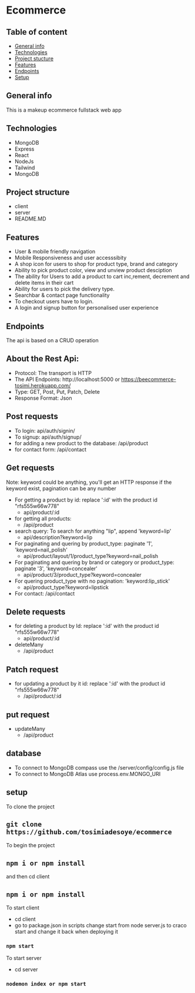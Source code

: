 # Ecommerce
## Table of content
* [General info](#General-Info)
* [Technologies](#Technologies)
* [Project stucture](#Project-structure)
* [Features](#Features)
* [Endpoints](#Endpoints)
* [Setup](#setup)


## General info
This is a makeup ecommerce fullstack web app


## Technologies
* MongoDB
* Express
* React
* NodeJs 
* Tailwind
* MongoDB

## Project structure

- client
- server
- README.MD

## Features

- User & mobile friendly navigation
- Mobile Responsiveness and user accesssibity
- A shop icon for users to shop for product type, brand and category
- Ability to pick product color, view and unview product desciption
- The ability for Users to add a product to cart inc,rement, decrement and delete items in their cart
- Ability for users to pick the delivery type.
- Searchbar & contact page functionality
- To checkout users have to login.
- A login and signup button for personalised user experience

## Endpoints

The api is based on a CRUD operation

## About the Rest Api:

- Protocol: The transport is HTTP
- The API Endpoints: http://localhost:5000 or https://beecommerce-tosimi.herokuapp.com/
- Type: GET, Post, Put, Patch, Delete
- Response Format: Json

## Post requests

- To login: api/auth/signin/
- To signup: api/auth/signup/
- for adding a new product to the database: /api/product
- for contact form: /api/contact

## Get requests

Note: keyword could be anything, you'll get an HTTP response if the keyword exist, pagination can be any number

- For getting a product by id: replace ':id' with the product id "rfs555w66w778"
  - api/product/:id
- for getting all products:
  - /api/product
- search query: To search for anything "lip", append 'keyword=lip'
  - api/description?keyword=lip
- For paginating and quering by product_type: paginate '1', 'keyword=nail_polish'
  - api/product/layout/1/product_type?keyword=nail_polish
- For paginating and quering by brand or category or product_type: paginate '3', 'keyword=concealer'
  - api/product/3/product_type?keyword=concealer
- For quering product_type with no pagination: 'keyword:lip_stick'
  - api/product_type?keyword=lipstick
- For contact: /api/contact

## Delete requests

- for deleting a product by Id: replace ':id' with the product id "rfs555w66w778"
  - api/product/:id
- deleteMany
  - /api/product

## Patch request

- for updating a product by it id: replace ':id' with the product id "rfs555w66w778"
  - /api/product/:id

## put request

- updateMany
  - /api/product

## database

- To connect to MongoDB compass use the /server/config/config.js file
- To connect to MongoDB Atlas use process.env.MONGO_URI

## setup
To clone the project
## `git clone https://github.com/tosimiadesoye/ecommerce`

To begin the project

## `npm i or npm install`

and then cd client

## `npm i or npm install`

To start client

- cd client
- go to package.json in scripts change start from node server.js to craco start and change it back when deploying it
### `npm start`

To start server

- cd server

### `nodemon index or npm start`
